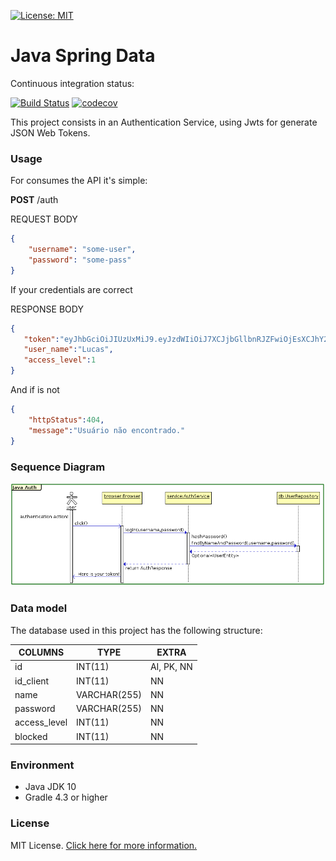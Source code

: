 [![License: MIT](https://img.shields.io/badge/License-MIT-blue.svg)](https://opensource.org/licenses/MIT)

# Java Spring Data

Continuous integration status:

[![Build Status](https://travis-ci.org/valandro/spring-auth.svg?branch=master)](https://travis-ci.org/valandro/spring-auth.svg?branch=master)
[![codecov](https://codecov.io/gh/valandro/java-auth-spring/branch/master/graph/badge.svg)](https://codecov.io/gh/valandro/java-auth-spring)


This project consists in an Authentication Service, using Jwts for generate JSON Web Tokens.

### Usage

For consumes the API it's simple:

**POST** /auth

REQUEST BODY
```json
{
    "username": "some-user",
    "password": "some-pass"
}
```

If your credentials are correct

RESPONSE BODY
```json
{  
   "token":"eyJhbGciOiJIUzUxMiJ9.eyJzdWIiOiJ7XCJjbGllbnRJZFwiOjEsXCJhY2Nlc",
   "user_name":"Lucas",
   "access_level":1
}
```

And if is not

```json
{
    "httpStatus":404,
    "message":"Usuário não encontrado."
}
```


### Sequence Diagram

![Diagram](/diagram/diagram.png)

### Data model
The database used in this project has the following structure:

| COLUMNS     | TYPE        | EXTRA     |
| ------------| ------------| ----------|
| id          | INT(11)     | AI, PK, NN|
| id_client   | INT(11)     | NN        |
| name        | VARCHAR(255)| NN        |
| password    | VARCHAR(255)| NN        |
| access_level| INT(11)     | NN        |
| blocked     | INT(11)     | NN        |

### Environment
 - Java JDK 10
 - Gradle 4.3 or higher 
 
### License
MIT License. [Click here for more information.](LICENSE)
